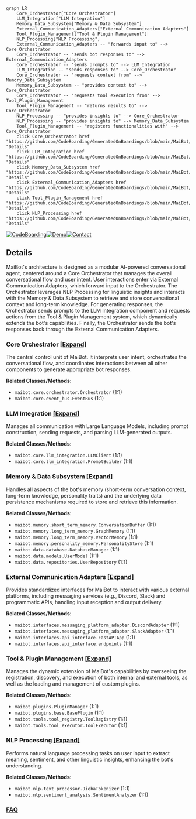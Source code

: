 ```mermaid
graph LR
    Core_Orchestrator["Core Orchestrator"]
    LLM_Integration["LLM Integration"]
    Memory_Data_Subsystem["Memory & Data Subsystem"]
    External_Communication_Adapters["External Communication Adapters"]
    Tool_Plugin_Management["Tool & Plugin Management"]
    NLP_Processing["NLP Processing"]
    External_Communication_Adapters -- "forwards input to" --> Core_Orchestrator
    Core_Orchestrator -- "sends bot responses to" --> External_Communication_Adapters
    Core_Orchestrator -- "sends prompts to" --> LLM_Integration
    LLM_Integration -- "sends responses to" --> Core_Orchestrator
    Core_Orchestrator -- "requests context from" --> Memory_Data_Subsystem
    Memory_Data_Subsystem -- "provides context to" --> Core_Orchestrator
    Core_Orchestrator -- "requests tool execution from" --> Tool_Plugin_Management
    Tool_Plugin_Management -- "returns results to" --> Core_Orchestrator
    NLP_Processing -- "provides insights to" --> Core_Orchestrator
    NLP_Processing -- "provides insights to" --> Memory_Data_Subsystem
    Tool_Plugin_Management -- "registers functionalities with" --> Core_Orchestrator
    click Core_Orchestrator href "https://github.com/CodeBoarding/GeneratedOnBoardings/blob/main/MaiBot/Core_Orchestrator.md" "Details"
    click LLM_Integration href "https://github.com/CodeBoarding/GeneratedOnBoardings/blob/main/MaiBot/LLM_Integration.md" "Details"
    click Memory_Data_Subsystem href "https://github.com/CodeBoarding/GeneratedOnBoardings/blob/main/MaiBot/Memory_Data_Subsystem.md" "Details"
    click External_Communication_Adapters href "https://github.com/CodeBoarding/GeneratedOnBoardings/blob/main/MaiBot/External_Communication_Adapters.md" "Details"
    click Tool_Plugin_Management href "https://github.com/CodeBoarding/GeneratedOnBoardings/blob/main/MaiBot/Tool_Plugin_Management.md" "Details"
    click NLP_Processing href "https://github.com/CodeBoarding/GeneratedOnBoardings/blob/main/MaiBot/NLP_Processing.md" "Details"
```

[![CodeBoarding](https://img.shields.io/badge/Generated%20by-CodeBoarding-9cf?style=flat-square)](https://github.com/CodeBoarding/CodeBoarding)[![Demo](https://img.shields.io/badge/Try%20our-Demo-blue?style=flat-square)](https://www.codeboarding.org/demo)[![Contact](https://img.shields.io/badge/Contact%20us%20-%20contact@codeboarding.org-lightgrey?style=flat-square)](mailto:contact@codeboarding.org)

## Details

MaiBot's architecture is designed as a modular AI-powered conversational agent, centered around a Core Orchestrator that manages the overall conversational flow and user intent. User interactions enter via External Communication Adapters, which forward input to the Orchestrator. The Orchestrator leverages NLP Processing for linguistic insights and interacts with the Memory & Data Subsystem to retrieve and store conversational context and long-term knowledge. For generating responses, the Orchestrator sends prompts to the LLM Integration component and requests actions from the Tool & Plugin Management system, which dynamically extends the bot's capabilities. Finally, the Orchestrator sends the bot's responses back through the External Communication Adapters.

### Core Orchestrator [[Expand]](./Core_Orchestrator.md)
The central control unit of MaiBot. It interprets user intent, orchestrates the conversational flow, and coordinates interactions between all other components to generate appropriate bot responses.


**Related Classes/Methods**:

- `maibot.core.orchestrator.Orchestrator` (1:1)
- `maibot.core.event_bus.EventBus` (1:1)


### LLM Integration [[Expand]](./LLM_Integration.md)
Manages all communication with Large Language Models, including prompt construction, sending requests, and parsing LLM-generated outputs.


**Related Classes/Methods**:

- `maibot.core.llm_integration.LLMClient` (1:1)
- `maibot.core.llm_integration.PromptBuilder` (1:1)


### Memory & Data Subsystem [[Expand]](./Memory_Data_Subsystem.md)
Handles all aspects of the bot's memory (short-term conversation context, long-term knowledge, personality traits) and the underlying data persistence mechanisms required to store and retrieve this information.


**Related Classes/Methods**:

- `maibot.memory.short_term_memory.ConversationBuffer` (1:1)
- `maibot.memory.long_term_memory.GraphMemory` (1:1)
- `maibot.memory.long_term_memory.VectorMemory` (1:1)
- `maibot.memory.personality_memory.PersonalityStore` (1:1)
- `maibot.data.database.DatabaseManager` (1:1)
- `maibot.data.models.UserModel` (1:1)
- `maibot.data.repositories.UserRepository` (1:1)


### External Communication Adapters [[Expand]](./External_Communication_Adapters.md)
Provides standardized interfaces for MaiBot to interact with various external platforms, including messaging services (e.g., Discord, Slack) and programmatic APIs, handling input reception and output delivery.


**Related Classes/Methods**:

- `maibot.interfaces.messaging_platform_adapter.DiscordAdapter` (1:1)
- `maibot.interfaces.messaging_platform_adapter.SlackAdapter` (1:1)
- `maibot.interfaces.api_interface.FastAPIApp` (1:1)
- `maibot.interfaces.api_interface.endpoints` (1:1)


### Tool & Plugin Management [[Expand]](./Tool_Plugin_Management.md)
Manages the dynamic extension of MaiBot's capabilities by overseeing the registration, discovery, and execution of both internal and external tools, as well as the loading and management of custom plugins.


**Related Classes/Methods**:

- `maibot.plugins.PluginManager` (1:1)
- `maibot.plugins.base.BasePlugin` (1:1)
- `maibot.tools.tool_registry.ToolRegistry` (1:1)
- `maibot.tools.tool_executor.ToolExecutor` (1:1)


### NLP Processing [[Expand]](./NLP_Processing.md)
Performs natural language processing tasks on user input to extract meaning, sentiment, and other linguistic insights, enhancing the bot's understanding.


**Related Classes/Methods**:

- `maibot.nlp.text_processor.JiebaTokenizer` (1:1)
- `maibot.nlp.sentiment_analysis.SentimentAnalyzer` (1:1)




### [FAQ](https://github.com/CodeBoarding/GeneratedOnBoardings/tree/main?tab=readme-ov-file#faq)